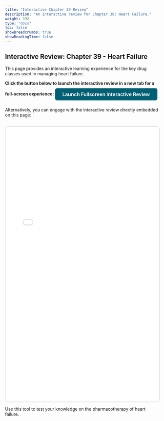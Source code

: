 ```yaml
---
title: "Interactive Chapter 39 Review"
description: "An interactive review for Chapter 39: Heart Failure."
weight: 392
type: "docs"
toc: false
showBreadcrumbs: true
showReadingTime: false
---
```


## Interactive Review: Chapter 39 - Heart Failure

This page provides an interactive learning experience for the key drug classes used in managing heart failure.

**Click the button below to launch the interactive review in a new tab for a full-screen experience:**
<a href="/pathoDocs/pharmtx/ch39-review.html" target="_blank" rel="noopener noreferrer" class="btn btn-primary">Launch Fullscreen Interactive Review</a>

Alternatively, you can engage with the interactive review directly embedded on this page:

<iframe src="/pathoDocs/pharmtx/ch39-review.html" width="100%" height="900px" style="border:1px solid #ccc; border-radius: 8px; margin-top: 15px;">
  Your browser does not support iframes. Please <a href="/pathoDocs/pharmtx/ch39-review.html" target="_blank" rel="noopener noreferrer">click here to view the content in a new tab</a>.
</iframe>

Use this tool to test your knowledge on the pharmacotherapy of heart failure.

<style>
.btn-primary {
  display: inline-block;
  font-weight: 600;
  color: #fff;
  background-color: #005f73;
  border-color: #005f73;
  text-align: center;
  vertical-align: middle;
  user-select: none;
  padding: 0.5rem 1.5rem;
  font-size: 1rem;
  line-height: 1.5;
  border-radius: 0.375rem;
  transition: color 0.15s ease-in-out, background-color 0.15s ease-in-out, border-color 0.15s ease-in-out, box-shadow 0.15s ease-in-out;
  text-decoration: none;
  margin: 0.5rem 0;
}
.btn-primary:hover {
  background-color: #0a9396;
  border-color: #0a9396;
  color: #fff;
  text-decoration: none;
}
</style>
